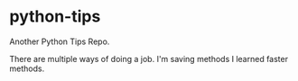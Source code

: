 python-tips
===========

Another Python Tips Repo.

There are multiple ways of doing a job.
I'm saving methods I learned faster methods.
